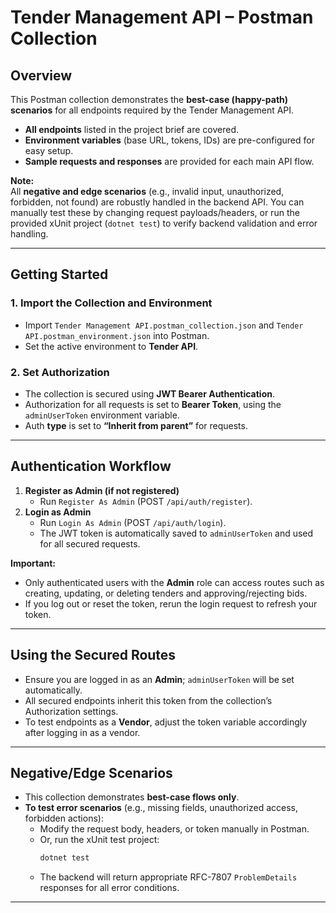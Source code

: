 
# Tender Management API – Postman Collection

## Overview

This Postman collection demonstrates the **best-case (happy-path) scenarios** for all endpoints required by the Tender Management API.  
- **All endpoints** listed in the project brief are covered.
- **Environment variables** (base URL, tokens, IDs) are pre-configured for easy setup.
- **Sample requests and responses** are provided for each main API flow.

**Note:**  
All **negative and edge scenarios** (e.g., invalid input, unauthorized, forbidden, not found) are robustly handled in the backend API. You can manually test these by changing request payloads/headers, or run the provided xUnit project (`dotnet test`) to verify backend validation and error handling.

---

## Getting Started

### 1. Import the Collection and Environment

- Import `Tender Management API.postman_collection.json` and `Tender API.postman_environment.json` into Postman.
- Set the active environment to **Tender API**.

### 2. Set Authorization

- The collection is secured using **JWT Bearer Authentication**.
- Authorization for all requests is set to **Bearer Token**, using the `adminUserToken` environment variable.
- Auth **type** is set to **“Inherit from parent”** for requests.

---

## Authentication Workflow

1. **Register as Admin (if not registered)**
    - Run `Register As Admin` (POST `/api/auth/register`).
2. **Login as Admin**
    - Run `Login As Admin` (POST `/api/auth/login`).
    - The JWT token is automatically saved to `adminUserToken` and used for all secured requests.

**Important:**  
- Only authenticated users with the **Admin** role can access routes such as creating, updating, or deleting tenders and approving/rejecting bids.
- If you log out or reset the token, rerun the login request to refresh your token.

---

## Using the Secured Routes

- Ensure you are logged in as an **Admin**; `adminUserToken` will be set automatically.
- All secured endpoints inherit this token from the collection’s Authorization settings.
- To test endpoints as a **Vendor**, adjust the token variable accordingly after logging in as a vendor.

---

## Negative/Edge Scenarios

- This collection demonstrates **best-case flows only**.
- **To test error scenarios** (e.g., missing fields, unauthorized access, forbidden actions):
    - Modify the request body, headers, or token manually in Postman.
    - Or, run the xUnit test project:  
      ```sh
      dotnet test
      ```
    - The backend will return appropriate RFC-7807 `ProblemDetails` responses for all error conditions.

---
